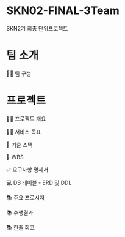 # SKN02-FINAL-3Team
SKN2기 최종 단위프로젝트


#  팀 소개
👩‍🏫 팀 구성


#  프로젝트

👨‍🏫 프로젝트 개요


👩‍🏫 서비스 목표


🔨 기술 스택


📝 WBS


✅ 요구사항 명세서


💻 DB 테이블 - ERD 및 DDL


📚 주요 프로시저


📚 수행결과


📚 한줄 회고
